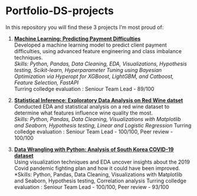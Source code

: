 # Portfolio-DS-projects

In this repository you will find these 3 projects I’m most proud of:  
1. **[ Machine Learning: Predicting Payment Difficulties](#)**  
  Developed a machine learning model to predict client payment difficulties, using advanced feature engineering and class imbalance techniques.  
  *Skills: Python, Pandas, Data Cleaning, EDA, Visualizations, Hypothesis testing, Scikit-learn, Hyperparameter Tuning using Bayesian Optimization via Hyperopt  for XGBoost, LightGBM, and Catboost, Feature Selection, FastAPI*  
Turring colledge evaluation : Seniour Team Lead - 89/100


2. **[ Statistical Inference: Exploratory Data Analysis on Red Wine datset](#)**  
  Conducted EDA and statistical analysis on a red wine dataset to determine what features influence wine quality the most.  
  *Skills: Python, Pandas, Data Cleaning, Visualizations with Matplotlib and Seaborn, Hypothesis testing, Linear and Logistic Regression*
Turring colledge evaluation : Seniour Team Lead - 100/100, Peer review - 100/100

4. **[Data Wrangling with Python: Analysis of South Korea COVID-19 dataset](#)**  
  Using visualization techniques and EDA uncover insights about the 2019 Covid pandemic fighting plan and how it could have been improved.  
  *Skills: Python, Pandas, Data Cleaning, Visualizations with Matplotlib and Seaborn, Hypothesis testing, Correlation analysis
   Turring colledge evaluation : Seniour Team Lead - 100/100, Peer review - 93/100
